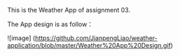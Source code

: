 This is the Weather App of assignment 03.

The App design is as follow：

![image] (https://github.com/JianpengLiao/weather-application/blob/master/Weather%20App%20Design.gif)
